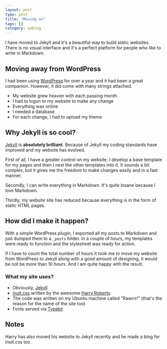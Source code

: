 ```yaml
---
layout: post
type: post
title: "Moving on"
tags: []
category: weblog
---
```


<p class="lead">I have moved to Jekyll and it's a beautiful way to build static websites. There is no visual interface and it's a perfect platform for people who like to write in Markdown.</p>

## Moving away from WordPress

I had been using [WordPress](http://wordpress.org) for over a year and it had been a great companion. However, it did come with many strings attached.

 * My website grew heavier with each passing month
 * I had to logon to my website to make any change
 * Everything was online
 * I needed a database
 * For each change, I had to upload my theme

## Why Jekyll is so cool?

[Jekyll](http://jekyllrb.com) is **absolutely brilliant**. Because of Jekyll my coding standards have improved and my website has evolved.

First of all, I have a greater control on my website. I develop a base template for my pages and then I nest the other templates into it. It sounds a bit complex, but it gives me the freedom to make changes easily and in a fast manner.

Secondly, I can write everything in Markdown. It's quite insane because I love Markdown.

Thirdly, my website site has reduced because everything is in the form of static HTML pages.

## How did I make it happen?

With a simple WordPress plugin, I exported all my posts to Markdown and just dumped them to a `_posts` folder. In a couple of hours, my templates were ready to function and the stylesheet was ready for action.

If I have to count the total number of hours it took me to move my website from WordPress to Jekyll along with a good amount of designing, it would be not be more than <em class="highlight">10 hours</em>. And I am quite happy with the result.

### What my site uses?

 * Obviously, [Jekyll](http://jekyllrb.com)
 * [inuit.css](https://github.com/csswizardry/inuit.css) written by the awesome [Harry Roberts](http://csswizardry)
 * The code was written on my Ubuntu machine called "Rawrrr!" (that's the reason for the name of the site too)
 * Fonts served via [Typekit](http://typekit.com)

## <span class="note delta gamma">Notes</span>

Harry has also moved his website to Jekyll recently and he made a blog for inuit.css too.
